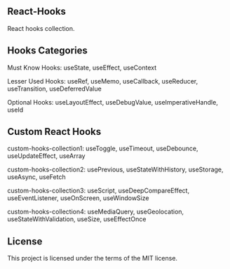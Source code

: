 ## React-Hooks

React hooks collection.


## Hooks Categories

Must Know Hooks: useState, useEffect, useContext

Lesser Used Hooks: useRef, useMemo, useCallback, useReducer, useTransition, useDeferredValue

Optional Hooks: useLayoutEffect, useDebugValue, useImperativeHandle, useId


## Custom React Hooks

custom-hooks-collection1: useToggle, useTimeout, useDebounce, useUpdateEffect, useArray

custom-hooks-collection2: usePrevious, useStateWithHistory, useStorage, useAsync, useFetch

custom-hooks-collection3: useScript, useDeepCompareEffect, useEventListener, useOnScreen, useWindowSize

custom-hooks-collection4: useMediaQuery, useGeolocation, useStateWithValidation, useSize, useEffectOnce


## License
This project is licensed under the terms of the MIT license.